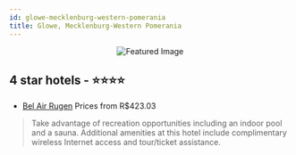 ```yaml
---
id: glowe-mecklenburg-western-pomerania
title: Glowe, Mecklenburg-Western Pomerania
---
```


<center><img src="https://i.travelapi.com/hotels/8000000/7160000/7153200/7153145/7a409048_z.jpg" alt="Featured Image" /></center>


##  4 star hotels - ⭐️⭐️⭐️⭐️

-    [Bel Air Rugen](https://us.hurb.com/hotels/glowe/bel-air-rugen-JNP-JP719552?cmp=18055) Prices from R$423.03
   > Take advantage of recreation opportunities including an indoor pool and a sauna. Additional amenities at this hotel include complimentary wireless Internet access and tour/ticket assistance.
